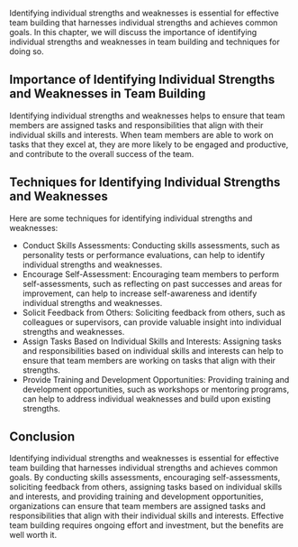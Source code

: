 
Identifying individual strengths and weaknesses is essential for effective team building that harnesses individual strengths and achieves common goals. In this chapter, we will discuss the importance of identifying individual strengths and weaknesses in team building and techniques for doing so.

Importance of Identifying Individual Strengths and Weaknesses in Team Building
------------------------------------------------------------------------------

Identifying individual strengths and weaknesses helps to ensure that team members are assigned tasks and responsibilities that align with their individual skills and interests. When team members are able to work on tasks that they excel at, they are more likely to be engaged and productive, and contribute to the overall success of the team.

Techniques for Identifying Individual Strengths and Weaknesses
--------------------------------------------------------------

Here are some techniques for identifying individual strengths and weaknesses:

* Conduct Skills Assessments: Conducting skills assessments, such as personality tests or performance evaluations, can help to identify individual strengths and weaknesses.
* Encourage Self-Assessment: Encouraging team members to perform self-assessments, such as reflecting on past successes and areas for improvement, can help to increase self-awareness and identify individual strengths and weaknesses.
* Solicit Feedback from Others: Soliciting feedback from others, such as colleagues or supervisors, can provide valuable insight into individual strengths and weaknesses.
* Assign Tasks Based on Individual Skills and Interests: Assigning tasks and responsibilities based on individual skills and interests can help to ensure that team members are working on tasks that align with their strengths.
* Provide Training and Development Opportunities: Providing training and development opportunities, such as workshops or mentoring programs, can help to address individual weaknesses and build upon existing strengths.

Conclusion
----------

Identifying individual strengths and weaknesses is essential for effective team building that harnesses individual strengths and achieves common goals. By conducting skills assessments, encouraging self-assessments, soliciting feedback from others, assigning tasks based on individual skills and interests, and providing training and development opportunities, organizations can ensure that team members are assigned tasks and responsibilities that align with their individual skills and interests. Effective team building requires ongoing effort and investment, but the benefits are well worth it.
